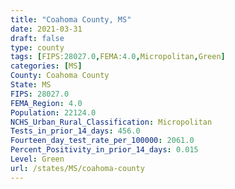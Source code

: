 ```yaml
---
title: "Coahoma County, MS"
date: 2021-03-31
draft: false
type: county
tags: [FIPS:28027.0,FEMA:4.0,Micropolitan,Green]
categories: [MS]
County: Coahoma County
State: MS
FIPS: 28027.0
FEMA_Region: 4.0
Population: 22124.0
NCHS_Urban_Rural_Classification: Micropolitan
Tests_in_prior_14_days: 456.0
Fourteen_day_test_rate_per_100000: 2061.0
Percent_Positivity_in_prior_14_days: 0.015
Level: Green
url: /states/MS/coahoma-county
---
```




